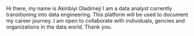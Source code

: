 Hi there, my name is Akinbiyi Oladimeji
I am a data analyst currently transitioning into data engineering.
This platform will be used to document my career journey.
I am open to collaborate with individuals, gencies and organizations in the data world.
Thank you.
